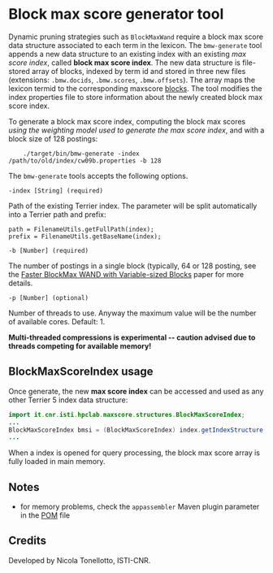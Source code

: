 # Block max score generator tool

Dynamic pruning strategies such as `BlockMaxWand` require a block max score data structure associated to each term in the lexicon. The `bmw-generate` tool appends a new data structure to an existing index with an existing *max score index*, called **block max score index**. The new data structure is file-stored array of blocks, indexed by term id and stored in three new files (extensions: `.bmw.docids`, `.bmw.scores`, `.bmw.offsets`). The array maps the lexicon termid to the corresponding maxscore [blocks](../src/main/java/it/cnr/isti/hpclab/maxscore/structures/Block.java). The tool modifies the index properties file to store information about the newly created block max score index.

To generate a block max score index, computing the block max scores *using the weighting model used to generate the max score index*, and with a block size of 128 postings:

```
	./target/bin/bmw-generate -index /path/to/old/index/cw09b.properties -b 128
```

The `bmw-generate` tools accepts the following options.

```
-index [String] (required)
```

Path of the existing Terrier index. The parameter will be split automatically into a Terrier path and prefix:

```
path = FilenameUtils.getFullPath(index);
prefix = FilenameUtils.getBaseName(index);
```

```
-b [Number] (required)
```

The number of postings in a single block (typically, 64 or 128 posting, see the [Faster BlockMax WAND with Variable-sized Blocks](https://dl.acm.org/citation.cfm?id=3080780) paper for more details.
  
```
-p [Number] (optional)
```

Number of threads to use. Anyway the maximum value will be the number of available cores. Default: 1.

**Multi-threaded compressions is experimental -- caution advised due to threads competing for available memory!**
	
## BlockMaxScoreIndex usage

Once generate, the new **max score index** can be accessed and used as any other Terrier 5 index data structure:

```java
import it.cnr.isti.hpclab.maxscore.structures.BlockMaxScoreIndex;
...
BlockMaxScoreIndex bmsi = (BlockMaxScoreIndex) index.getIndexStructure("blockmaxscore");
...
```

When a index is opened for query processing, the block max score array is fully loaded in main memory.

## Notes

- for memory problems, check the `appassembler` Maven plugin parameter in the [POM](../pom.xml) file
	
## Credits

Developed by Nicola Tonellotto, ISTI-CNR.
